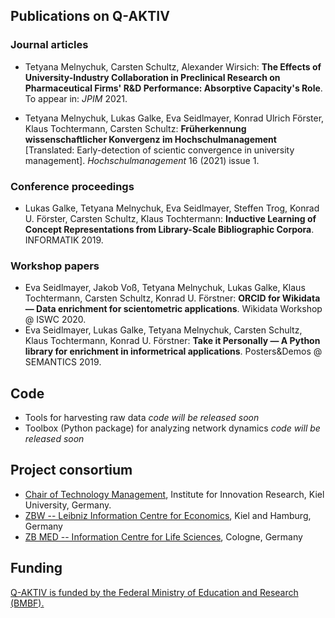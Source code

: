 ## Publications on Q-AKTIV

### Journal articles

- Tetyana Melnychuk, Carsten Schultz, Alexander Wirsich: **The Effects of University-Industry Collaboration in Preclinical Research on Pharmaceutical Firms' R&D Performance: Absorptive Capacity's Role**. To appear in: *JPIM* 2021.

- Tetyana Melnychuk, Lukas Galke, Eva Seidlmayer, Konrad Ulrich Förster, Klaus Tochtermann, Carsten Schultz: **Früherkennung wissenschaftlicher Konvergenz im Hochschulmanagement** [Translated: Early-detection of scientic convergence in university management]. *Hochschulmanagement* 16 (2021) issue 1.

### Conference proceedings

- Lukas Galke, Tetyana Melnychuk, Eva Seidlmayer, Steffen Trog, Konrad U. Förster, Carsten Schultz, Klaus Tochtermann: **Inductive Learning of Concept Representations from Library-Scale Bibliographic Corpora**. INFORMATIK 2019.

### Workshop papers

- Eva Seidlmayer, Jakob Voß, Tetyana Melnychuk, Lukas Galke, Klaus Tochtermann, Carsten Schultz, Konrad U. Förstner: **ORCID for Wikidata — Data enrichment for scientometric applications**. Wikidata Workshop @ ISWC 2020.
- Eva Seidlmayer, Lukas Galke, Tetyana Melnychuk, Carsten Schultz, Klaus Tochtermann, Konrad U. Förstner: **Take it Personally — A Python library for enrichment in informetrical applications**. Posters&Demos @ SEMANTICS 2019.


## Code

- Tools for harvesting raw data *code will be released soon*
- Toolbox (Python package) for analyzing network dynamics *code will be released soon* 



## Project consortium

- [Chair of Technology Management](https://www.techman.uni-kiel.de/en), Institute for Innovation Research, Kiel University, Germany.
- [ZBW -- Leibniz Information Centre for Economics](http://zbw.eu/en/), Kiel and Hamburg, Germany
- [ZB MED -- Information Centre for Life Sciences](https://www.zbmed.de/en/), Cologne, Germany

## Funding

[Q-AKTIV is funded by the Federal Ministry of Education and Research (BMBF).](https://www.wihoforschung.de/de/q-aktiv-2178.php)
